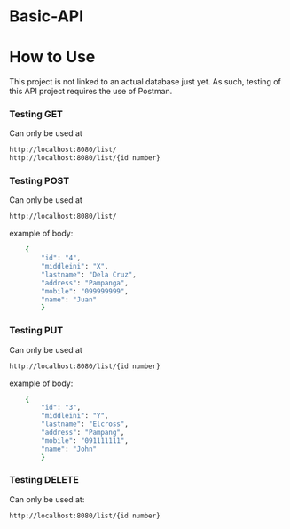 # Basic-API
# How to Use

This project is not linked to an actual database just yet. As such, testing of this API project
requires the use of Postman.

### Testing GET
Can only be used at
```sh
http://localhost:8080/list/
http://localhost:8080/list/{id number}
```

### Testing POST
Can only be used at
```sh
http://localhost:8080/list/
```
example of body:
```sh
    {
        "id": "4",
        "middleini": "X",
        "lastname": "Dela Cruz",
        "address": "Pampanga",
        "mobile": "099999999",
        "name": "Juan"
        }
```

### Testing PUT
Can only be used at
```sh
http://localhost:8080/list/{id number}
```
example of body:
```sh
    {
        "id": "3",
        "middleini": "Y",
        "lastname": "Elcross",
        "address": "Pampang",
        "mobile": "091111111",
        "name": "John"
        }
```

### Testing DELETE
Can only be used at:
```sh
http://localhost:8080/list/{id number}
```

